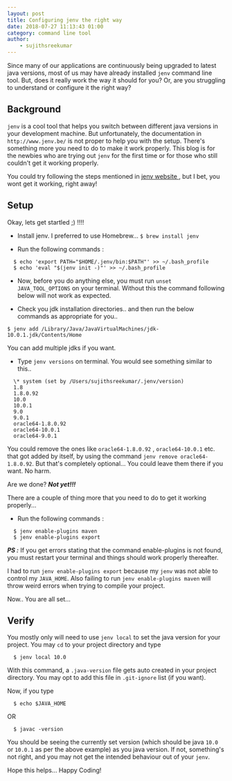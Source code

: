 ```yaml
---
layout: post
title: Configuring jenv the right way
date: 2018-07-27 11:13:43 01:00
category: command line tool
author:
    - sujithsreekumar
---
```


Since many of our applications are continuously being upgraded to latest java versions, most of us may have already installed `jenv` command line tool. But, does it really work the way it should for you? Or, are you struggling to understand or configure it the right way?

Background
---

`jenv` is a cool tool that helps you switch between different java versions in your development machine. But unfortunately, the documentation in `http://www.jenv.be/` is not proper to help you with the setup. There's something more you need to do to make it work properly. This blog is for the newbies who are trying out `jenv` for the first time or for those who still couldn't get it working properly.

You could try following the steps mentioned in [jenv website  ](http://www.jenv.be/) , but I bet, you wont get it working, right away!

Setup
---

Okay, lets get startled ;) !!!!  

* Install jenv. I preferred to use Homebrew...  `$ brew install jenv`

* Run the following commands :
```
  $ echo 'export PATH="$HOME/.jenv/bin:$PATH"' >> ~/.bash_profile
  $ echo 'eval "$(jenv init -)"' >> ~/.bash_profile
```

* Now, before you do anything else, you must run `unset JAVA_TOOL_OPTIONS` on your terminal. Without this the command following below will not work as expected.

* Check you jdk installation directories.. and then run the below commands as appropriate for you..
```
$ jenv add /Library/Java/JavaVirtualMachines/jdk-10.0.1.jdk/Contents/Home
```
   You can add multiple jdks if you want.
  
* Type `jenv versions` on terminal. You would see something similar to this..
```
  \* system (set by /Users/sujithsreekumar/.jenv/version)
  1.8
  1.8.0.92
  10.0
  10.0.1
  9.0
  9.0.1
  oracle64-1.8.0.92
  oracle64-10.0.1
  oracle64-9.0.1
```
  You could remove the ones like `oracle64-1.8.0.92` , `oracle64-10.0.1` etc. that got added by itself, by using the command `jenv remove oracle64-1.8.0.92`. But that's completely optional... You could leave them there if you want. No harm.

  Are we done? **_Not yet!!!_**

There are a couple of thing more that you need to do to get it working properly...

* Run the following commands :
```
  $ jenv enable-plugins maven
  $ jenv enable-plugins export
```

_**PS :**_ If you get errors stating that the command enable-plugins is not found, you must restart your terminal and things should work properly thereafter.

I had to run `jenv enable-plugins export` because my `jenv` was not able to control my `JAVA_HOME`. Also failing to run `jenv enable-plugins maven` will throw weird errors when trying to compile your project.


Now.. You are all set...

Verify 
---

You mostly only will need to use `jenv local` to set the java version for your project. You may `cd` to your project directory and type 
```
  $ jenv local 10.0
```

With this command, a `.java-version` file gets auto created in your project directory. You may opt to add this file in `.git-ignore` list (if you want).

Now, if you type 
```
  $ echo $JAVA_HOME
```
OR
```
  $ javac -version
```
You should be seeing the currently set version (which should be java `10.0` or `10.0.1` as per the above example) as you java version. If not, something's not right, and you may not get the intended behaviour out of your `jenv`.


Hope this helps... Happy Coding!
